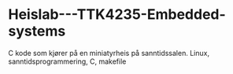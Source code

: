 # Heislab---TTK4235-Embedded-systems
C kode som kjører på en miniatyrheis på sanntidssalen. Linux, sanntidsprogrammering, C, makefile
